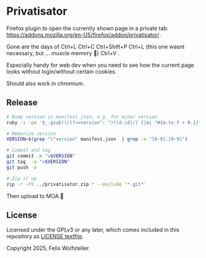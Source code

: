 # Privatisator

Firefox plugin to open the currently shown page in a private tab: https://addons.mozilla.org/en-US/firefox/addon/privatisator/ .

Gone are the days of Ctrl+L Ctrl+C Ctrl+Shift+P Ctrl+L (this one wasnt necessary, but ... muscle memory 🦾) Ctrl+V .

Especially handy for web dev when you need to see how the current page looks without login/without certain cookies.

Should also work in chromium.

## Release

```bash
# Bump version in manifest.json, e.g. for minor version
ruby -i -pe '$_.gsub!(/(?<=version": ")(\d.\d)/) {|m| "#{m.to_f + 0.1}"}' manifest.json

# Memorize version
VERSION=$(grep "\"version" manifest.json  | grep -o "[0-9].[0-9]")

# Commit and tag
git commit -m "v$VERSION"
git tag  -a "v$VERSION"
git push -a

# Zip it up
zip -r -FS ../privatisator.zip * --exclude '*.git*`
```

Then upload to MOA.

## License

Licensed under the GPLv3 or any later, which comes included in this repository as [LICENSE textfile](LICENSE).

Copyright 2025, Felix Wolfsteller.
